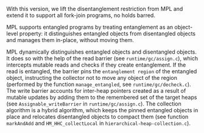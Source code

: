With this version,
we lift the disentanglement restriction from MPL
and extend it to support all fork-join programs, no holds barred.
<!--  -->
MPL supports entangled programs by treating entanglement as an object-level property:
it distinguishes entangled objects from disentangled objects and manages them in-place,
without moving them.

MPL dynamically distinguishes entangled objects and disentangled objects.
It does so with the help of the read barrier (see `runtime/gc/assign.c`), which
intercepts mutable reads and checks if they create entanglement.
If the read is entangled, the barrier pins the `entanglement region` of the entangled object,
instructing the collector not to move any object of the region
(performed by the function `manage_entangled`, see `runtime/gc/decheck.c`).
The write barrier accounts for inter-heap pointers created as a result of mutable updates by adding
them to the remembered set of the target heaps (see `Assignable_writeBarrier` in `runtime/gc/assign.c`).
The collection algorithm is a hybrid algorithm, which keeps the pinned entangled objects in place
and relocates disentangled objects to compact them (see function `markAndAdd` and `HM_HHC_collectLocal` in `hierarchical-heap-collection.c`).

